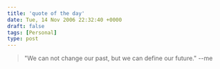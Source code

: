 ```yaml
---
title: 'quote of the day'
date: Tue, 14 Nov 2006 22:32:40 +0000
draft: false
tags: [Personal]
type: post
---
```


> "We can not change our past, but we can define our future." --me